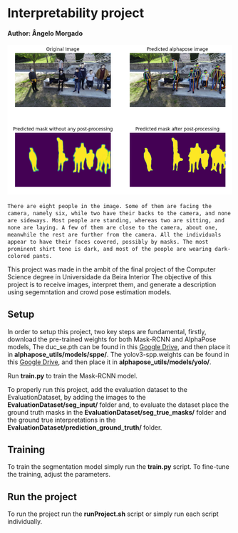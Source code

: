 # Interpretability project
#### Author: Ângelo Morgado

![](/EvaluationDataset/final_results/image-interpretation.png)

```
There are eight people in the image. Some of them are facing the camera, namely six, while two have their backs to the camera, and none are sideways. Most people are standing, whereas two are sitting, and none are laying. A few of them are close to the camera, about one, meanwhile the rest are further from the camera. All the individuals appear to have their faces covered, possibly by masks. The most prominent shirt tone is dark, and most of the people are wearing dark-colored pants.
```

This project was made in the ambit of the final project of the Computer Science degree in Universidade da Beira Interior
The objective of this project is to receive images, interpret them, and generate a description using segemntation and crowd pose estimation models.

## Setup

In order to setup this project, two key steps are fundamental, firstly, download the pre-trained weights for both Mask-RCNN and AlphaPose models, 
The duc_se.pth can be found in this [Google Drive](https://drive.google.com/open?id=1OPORTWB2cwd5YTVBX-NE8fsauZJWsrtW), and then place it in **alphapose_utils/models/sppe/**.
The yolov3-spp.weights can be found in this [Google Drive](https://drive.google.com/open?id=1D47msNOOiJKvPOXlnpyzdKA3k6E97NTC), and then place it in **alphapose_utils/models/yolo/**.

Run **train.py** to train the Mask-RCNN model.

To properly run this project, add the evaluation dataset to the EvaluationDataset, by adding the images to the **EvaluationDataset/seg_input/** folder and, to evaluate the dataset place the ground truth masks in the **EvaluationDataset/seg_true_masks/** folder and the ground true interpretations in the **EvaluationDataset/prediction_ground_truth/** folder.

## Training

To train the segmentation model simply run the **train.py** script. To fine-tune the training, adjust the parameters.

## Run the project

To run the project run the **runProject.sh** script or simply run each script individually.

